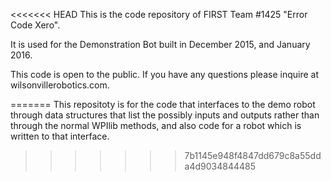 <<<<<<< HEAD
This is the code repository of FIRST Team #1425 "Error Code Xero".

It is used for the Demonstration Bot built in December 2015, and January 2016. 



This code is open to the public. If you have any questions please inquire at wilsonvillerobotics.com.


=======
This repositoty is for the code that interfaces to the demo robot through data structures that list the possibly inputs and outputs rather than through the normal WPIlib methods, and also code for a robot which is written to that interface.
 
>>>>>>> 7b1145e948f4847dd679c8a55dda4d9034844485
